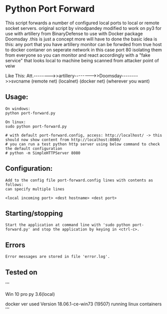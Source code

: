 # Python Port Forward
This script forwards a number of configured local ports to local or remote socket servers.
original script by vinodpandey modified to work on py3 for use with artillery from BinaryDefense
to use with Docker package Doomsday .this is just a concept more will have to done
the basic idea is this: any port that you have artillery monitor can be forwded from true host
to docker contaner on seperate network  in this case port 80 isolating them from everyone so you can 
monitor and react accordingly with a "fake service" that looks local to machine being scanned from 
attacker point of veiw
                       
Like This:  Att.-------->>artillery-------->>Doomsday-------->>svcname
        (remote net)      (localnet)     (docker net)    (wherever you want)

## Usage:
```
On windows:
python port-forward.py

On linux:
sudo python port-forward.py

# with default port-forward.config, access: http://localhost/ -> this should now show content from http://localhost:8080/
# you can run a test python http server using below command to check the default configuration
# python -m SimpleHTTPServer 8080
```

## Configuration:
```
Add to the config file port-forward.config lines with contents as follows:
can specify multiple lines

<local incoming port> <dest hostname> <dest port>
```

## Starting/stopping
```
Start the application at command line with 'sudo python port-forward.py' and stop the application by keying in <ctrl-c>.
```

## Errors
```
Error messages are stored in file 'error.log'.
```


## Tested on
'''

Win 10 pro 
py 3.6(local)

docker ver used
Version 18.06.1-ce-win73 (19507)
running linux containers
'''
